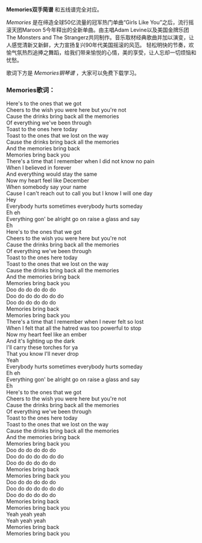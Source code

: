 

**Memories双手简谱** 和五线谱完全对应。

_Memories_ 是在缔造全球50亿流量的冠军热门单曲“Girls Like You”之后，流行摇滚天团Maroon
5今年释出的全新单曲。由主唱Adam Levine以及美国金牌乐团The Monsters and The
Strangerz共同制作。音乐取材经典歌曲并加以演变，让人感觉清新又新鲜，大力宣扬复兴90年代美国摇滚的风范。
轻松明快的节奏，欢愉气氛热烈追捧之舞蹈，给我们带来愉悦的心情，美的享受，让人忘却一切烦恼和忧愁。

歌词下方是 _Memories钢琴谱_ ，大家可以免费下载学习。

### Memories歌词：

Here's to the ones that we got  
Cheers to the wish you were here but you're not  
Cause the drinks bring back all the memories  
Of everything we've been through  
Toast to the ones here today  
Toast to the ones that we lost on the way  
Cause the drinks bring back all the memories  
And the memories bring back  
Memories bring back you  
There's a time that I remember when I did not know no pain  
When I believed in forever  
And everything would stay the same  
Now my heart feel like December  
When somebody say your name  
Cause I can't reach out to call you but I know I will one day  
Hey  
Everybody hurts sometimes everybody hurts someday  
Eh eh  
Everything gon' be alright go on raise a glass and say  
Eh  
Here's to the ones that we got  
Cheers to the wish you were here but you're not  
Cause the drinks bring back all the memories  
Of everything we've been through  
Toast to the ones here today  
Toast to the ones that we lost on the way  
Cause the drinks bring back all the memories  
And the memories bring back  
Memories bring back you  
Doo do do do do do  
Doo do do do do do do  
Doo do do do do do  
Memories bring back  
Memories bring back you  
There's a time that I remember when I never felt so lost  
When I felt that all the hatred was too powerful to stop  
Now my heart feel like an ember  
And it's lighting up the dark  
I'll carry these torches for ya  
That you know I'll never drop  
Yeah  
Everybody hurts sometimes everybody hurts someday  
Eh eh  
Everything gon' be alright go on raise a glass and say  
Eh  
Here's to the ones that we got  
Cheers to the wish you were here but you're not  
Cause the drinks bring back all the memories  
Of everything we've been through  
Toast to the ones here today  
Toast to the ones that we lost on the way  
Cause the drinks bring back all the memories  
And the memories bring back  
Memories bring back you  
Doo do do do do do  
Doo do do do do do do  
Doo do do do do do  
Memories bring back  
Memories bring back you  
Doo do do do do do  
Doo do do do do do do  
Doo do do do do do  
Memories bring back  
Memories bring back you  
Yeah yeah yeah  
Yeah yeah yeah  
Memories bring back  
Memories bring back you


